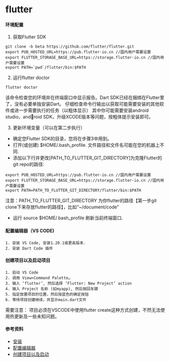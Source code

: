 # flutter

#### 环境配置
1. 获取Flutter SDK
```
git clone -b beta https://github.com/flutter/flutter.git
export PUB_HOSTED_URL=https://pub.flutter-io.cn //国内用户需要设置
export FLUTTER_STORAGE_BASE_URL=https://storage.flutter-io.cn //国内用户需要设置
export PATH=`pwd`/flutter/bin:$PATH
```
2. 运行flutter doctor
```
flutter doctor
```
该命令检查您的环境并在终端窗口中显示报告。Dart SDK已经在捆绑在Flutter里了，没有必要单独安装Dart。 仔细检查命令行输出以获取可能需要安装的其他软件或进一步需要执行的任务（以粗体显示）
其中你可能需要安装android studio，android SDK，升级XCODE版本等问题，按粗体提示安装即可。 

3. 更新环境变量（可以在第二步执行）
* 确定您Flutter SDK的目录，您将在步骤3中用到。
* 打开(或创建) $HOME/.bash_profile. 文件路径和文件名可能在您的机器上不同.
* 添加以下行并更改[PATH_TO_FLUTTER_GIT_DIRECTORY]为克隆Flutter的git repo的路径:
```
export PUB_HOSTED_URL=https://pub.flutter-io.cn //国内用户需要设置
export FLUTTER_STORAGE_BASE_URL=https://storage.flutter-io.cn //国内用户需要设置
export PATH=PATH_TO_FLUTTER_GIT_DIRECTORY/flutter/bin:$PATH
```
注意：PATH_TO_FLUTTER_GIT_DIRECTORY 为你flutter的路径【第一步git clone下来存放flutter的路径】，比如“~/document/code”
* 运行 source $HOME/.bash_profile 刷新当前终端窗口.

#### 配置编辑器（VS CODE)
```
1. 安装 VS Code, 安装1.20.1或更高版本.
2. 安装 Dart Code 插件
```
#### 创建项目以及启动项目
```
1. 启动 VS Code
2. 调用 View>Command Palette…
3. 输入 ‘flutter’, 然后选择 ‘Flutter: New Project’ action
4. 输入 Project 名称 (如myapp), 然后按回车键
5. 指定放置项目的位置，然后按蓝色的确定按钮
6. 等待项目创建继续，并显示main.dart文件
```
需要注意： 项目必须在VSCODE中使用flutter create这种方式创建，不然无法使用热更新及一些未知问题。

#### 参考资料
* [安装](https://flutterchina.club/setup-macos/)
* [配置编辑器](https://flutterchina.club/get-started/editor/#vscode)
* [创建项目以及启动](https://flutterchina.club/get-started/test-drive/#vscode)